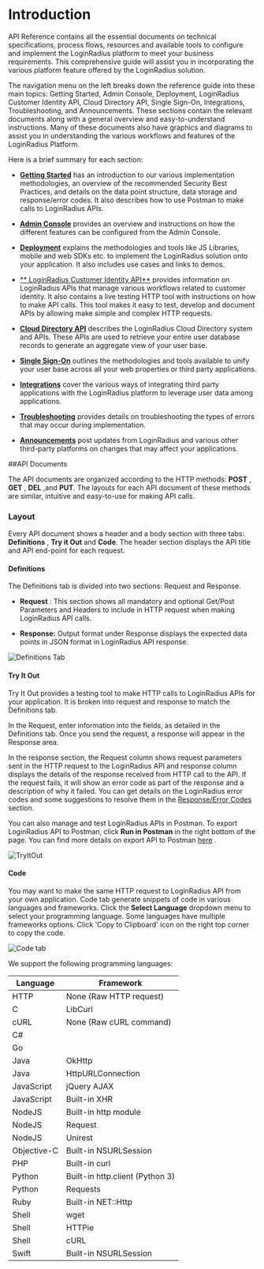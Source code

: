 # Introduction

API Reference contains all the essential documents on technical specifications, process flows, resources and available tools to configure and implement the LoginRadius platform to meet your business requirements. This comprehensive guide will assist you in incorporating the various platform feature offered by the LoginRadius solution.

The navigation menu on the left breaks down the reference guide into these main topics: Getting Started, Admin Console, Deployment, LoginRadius Customer Identity API, Cloud Directory API, Single Sign-On, Integrations, Troubleshooting, and Announcements. These sections contain the relevant documents along with a general overview and easy-to-understand instructions. Many of these documents also have graphics and diagrams to assist you in understanding the various workflows and features of the LoginRadius Platform.

Here is a brief summary for each section:

- [**Getting Started**](https://www.loginradius.com/docs/api/v2/getting-started/introduction)
  has an introduction to our various implementation methodologies, an overview of the recommended Security Best Practices, and details on the data point structure, data storage and response/error codes. It also describes how to use Postman to make calls to LoginRadius APIs.
- [**Admin Console**](https://www.loginradius.com/docs/api/v2/admin-console/overview)
  provides an overview and instructions on how the different features can be configured from the Admin Console.
- [**Deployment**](https://www.loginradius.com/docs/api/v2/deployment/overview)
  explains the methodologies and tools like JS Libraries, mobile and web SDKs etc. to implement the LoginRadius solution onto your application. It also includes use cases and links to demos.
- [** LoginRadius Customer Identity API**](https://www.loginradius.com/docs/api/v2/customer-identity-api/overview)
  provides information on LoginRadius APIs that manage various workflows related to customer identity. It also contains a live testing HTTP tool with instructions on how to make API calls. This tool makes it easy to test, develop and document APIs by allowing make simple and complex HTTP requests.
- [**Cloud Directory API**](https://www.loginradius.com/docs/api/v2/cloud-directory-api/overview)
  describes the LoginRadius Cloud Directory system and APIs. These APIs are used to retrieve your entire user database records to generate an aggregate view of your user base.
- [**Single Sign-On**](https://www.loginradius.com/docs/api/v2/single-sign-on/overview)
  outlines the methodologies and tools available to unify your user base across all your web properties or third party applications.
- [**Integrations**](https://www.loginradius.com/docs/api/v2/integrations/overview)
  cover the various ways of integrating third party applications with the LoginRadius platform to leverage user data among applications.

- [**Troubleshooting**](https://www.loginradius.com/docs/api/v2/troubleshooting/invalid-request-uri-error)
  provides details on troubleshooting the types of errors that may occur during implementation.
- [**Announcements**](https://www.loginradius.com/docs/api/v2/announcements/linkedin-profile-deprecation)
  post updates from LoginRadius and various other third-party platforms on changes that may affect your applications.

##API Documents

The API documents are organized according to the HTTP methods: **POST** , **GET** , **DEL** ,and **PUT**. The layouts for each API document of these methods are similar, intuitive and easy-to-use for making API calls.

### Layout

Every API document shows a header and a body section with three tabs: **Definitions** , **Try it Out** and **Code**. The header section displays the API title and API end-point for each request.

#### Definitions

The Definitions tab is divided into two sections: Request and Response.

- **Request** : This section shows all mandatory and optional Get/Post Parameters and Headers to include in HTTP request when making LoginRadius API calls.

- **Response:** Output format under Response displays the expected data points in JSON format in LoginRadius API response.

![Definitions Tab](https://apidocs.lrcontent.com/images/gs1_117255e930d8e8860a0.31225374.png "Definitions Tab")

#### Try It Out

Try It Out provides a testing tool to make HTTP calls to LoginRadius APIs for your application. It is broken into request and response to match the Definitions tab.

In the Request, enter information into the fields, as detailed in the Definitions tab. Once you send the request, a response will appear in the Response area.

In the response section, the Request column shows request parameters sent in the HTTP request to the LoginRadius API and response column displays the details of the response received from HTTP call to the API. If the request fails, it will show an error code as part of the response and a description of why it failed. You can get details on the LoginRadius error codes and some suggestions to resolve them in the [Response/Error Codes](https://www.loginradius.com/docs/api/v2/getting-started/response-codes/sso-api-codes/)
section.

You can also manage and test LoginRadius APIs in Postman. To export LoginRadius API to Postman, click **Run in Postman** in the right bottom of the page. You can find more details on export API to Postman [here](https://www.loginradius.com/docs/api/v2/getting-started/export-to-postman)
.

![TryItOut](https://apidocs.lrcontent.com/images/gs2_6235e930dc2498e36.73382061.png)

#### Code

You may want to make the same HTTP request to LoginRadius API from your own application. Code tab generate snippets of code in various languages and frameworks. Click the **Select Language** dropdown menu to select your programming language. Some languages have multiple frameworks options.
Click &#39;Copy to Clipboard&#39; icon on the right top corner to copy the code.

![Code tab](https://apidocs.lrcontent.com/images/gs3_127285e930de26e2557.60988400.png "Code tab")

We support the following programming languages:

| Language    | Framework                       |
| ----------- | ------------------------------- |
| HTTP        | None (Raw HTTP request)         |
| C           | LibCurl                         |
| cURL        | None (Raw cURL command)         |
| C#          |                                 |
| Go          |                                 |
| Java        | OkHttp                          |
| Java        | HttpURLConnection               |
| JavaScript  | jQuery AJAX                     |
| JavaScript  | Built-in XHR                    |
| NodeJS      | Built-in http module            |
| NodeJS      | Request                         |
| NodeJS      | Unirest                         |
| Objective-C | Built-in NSURLSession           |
| PHP         | Built-in curl                   |
| Python      | Built-in http.client (Python 3) |
| Python      | Requests                        |
| Ruby        | Built-in NET::Http              |
| Shell       | wget                            |
| Shell       | HTTPie                          |
| Shell       | cURL                            |
| Swift       | Built-in NSURLSession           |
